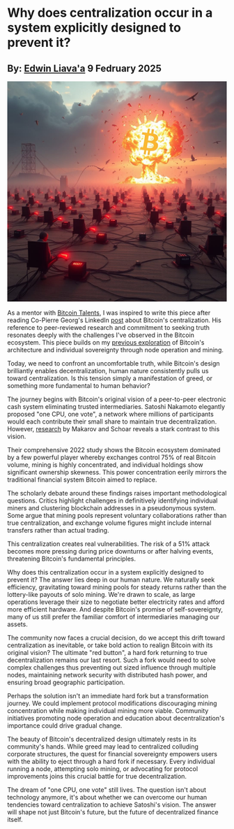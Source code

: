 # Why does centralization occur in a system explicitly designed to prevent it?
## By: [Edwin Liava'a](https://github.com/EdwinLiavaa) 9 Fedruary 2025

<p align="center">
 <img width="1000" src="https://github.com/EdwinLiavaa/liavaa.space/blob/main/blog/20250209/pic.png">
</p>

As a mentor with [Bitcoin Talents](https://web3-talents.io/bitcoin-talents/), I was inspired to write this piece after reading Co-Pierre Georg's LinkedIn [post](https://www.linkedin.com/posts/co-pierre-georg-841074325_wie-zentralisiert-ist-bitcoin-ich-brenne-activity-7293668187596804096-8LQu) about Bitcoin's centralization. His reference to peer-reviewed research and commitment to seeking truth resonates deeply with the challenges I've observed in the Bitcoin ecosystem. This piece builds on my [previous exploration](https://hackernoon.com/is-the-bitcoin-hardfork-truly-the-ultimate-code-red-button) of Bitcoin's architecture and individual sovereignty through node operation and mining.

Today, we need to confront an uncomfortable truth, while Bitcoin's design brilliantly enables decentralization, human nature consistently pulls us toward centralization. Is this tension simply a manifestation of greed, or something more fundamental to human behavior?

The journey begins with Bitcoin's original vision of a peer-to-peer electronic cash system eliminating trusted intermediaries. Satoshi Nakamoto elegantly proposed "one CPU, one vote", a network where millions of participants would each contribute their small share to maintain true decentralization. However, [research](https://mitsloan.mit.edu/sites/default/files/2022-06/Bitcoin-blockchain%20-%20AER.pdf) by Makarov and Schoar reveals a stark contrast to this vision.

Their comprehensive 2022 study shows the Bitcoin ecosystem dominated by a few powerful player whereby exchanges control 75% of real Bitcoin volume, mining is highly concentrated, and individual holdings show significant ownership skewness. This power concentration eerily mirrors the traditional financial system Bitcoin aimed to replace.

The scholarly debate around these findings raises important methodological questions. Critics highlight challenges in definitively identifying individual miners and clustering blockchain addresses in a pseudonymous system. Some argue that mining pools represent voluntary collaborations rather than true centralization, and exchange volume figures might include internal transfers rather than actual trading.

This centralization creates real vulnerabilities. The risk of a 51% attack becomes more pressing during price downturns or after halving events, threatening Bitcoin's fundamental principles.

Why does this centralization occur in a system explicitly designed to prevent it? The answer lies deep in our human nature. We naturally seek efficiency, gravitating toward mining pools for steady returns rather than the lottery-like payouts of solo mining. We're drawn to scale, as large operations leverage their size to negotiate better electricity rates and afford more efficient hardware. And despite Bitcoin's promise of self-sovereignty, many of us still prefer the familiar comfort of intermediaries managing our assets.

The community now faces a crucial decision, do we accept this drift toward centralization as inevitable, or take bold action to realign Bitcoin with its original vision? The ultimate "red button", a hard fork returning to true decentralization remains our last resort. Such a fork would need to solve complex challenges thus preventing out sized influence through multiple nodes, maintaining network security with distributed hash power, and ensuring broad geographic participation.

Perhaps the solution isn't an immediate hard fork but a transformation journey. We could implement protocol modifications discouraging mining concentration while making individual mining more viable. Community initiatives promoting node operation and education about decentralization's importance could drive gradual change.

The beauty of Bitcoin's decentralized design ultimately rests in its community's hands. While greed may lead to centralized colluding corporate structures, the quest for financial sovereignty empowers users with the ability to eject through a hard fork if necessary. Every individual running a node, attempting solo mining, or advocating for protocol improvements joins this crucial battle for true decentralization.

The dream of "one CPU, one vote" still lives. The question isn't about technology anymore, it's about whether we can overcome our human tendencies toward centralization to achieve Satoshi's vision. The answer will shape not just Bitcoin's future, but the future of decentralized finance itself.

